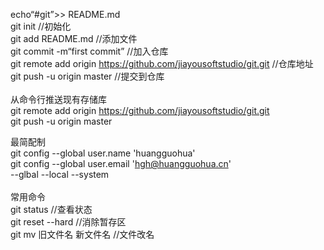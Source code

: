 ﻿
echo“#git”>> README.md <br/>
git init //初始化<br/>
git add README.md //添加文件<br/>
git commit -m“first commit” //加入仓库<br/>
git remote add origin https://github.com/jiayousoftstudio/git.git //仓库地址<br/>
git push -u origin master  //提交到仓库<br/>
<br/>
从命令行推送现有存储库<br/>
git remote add origin https://github.com/jiayousoftstudio/git.git<br/>
git push -u origin master<br/>

最简配制<br/>
git config --global user.name 'huangguohua'<br/>
git config --global user.email 'hgh@huangguohua.cn'<br/>
--glbal   --local    --system<br/>
<br/>
常用命令<br/>
git status //查看状态<br/>
git reset --hard //消除暂存区<br/>
git mv 旧文件名 新文件名 //文件改名